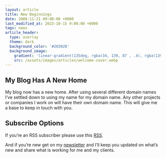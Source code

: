```yaml
---
layout: article
title: New Beginnings
date: 2008-11-21 09:00:00 +0000
last_modified_at: 2023-10-15 9:00:00 +0000
tags: news
article_header:
  type: overlay
  theme: dark
  background_color: '#203028'
  background_image:
    gradient: 'linear-gradient(135deg, rgba(34, 139, 87 , .4), rgba(139, 34, 139, .4))'
    src: /assets/images/articles/welcome-cover.webp
---
```

## My Blog Has A New Home

My blog now has a new home.<!--more--> After using several different domain names I’ve settled down to using my name for my domain name. Any other projects or companies I work on will have their own domain name. This will give me a base to keep in touch with you.

## Subscribe Options
If you’re an RSS subscriber please use this [RSS](https://christophersherrod.com/feed.xml).

And if you’re new get on my [newsletter](https://christophersherrod.com/newsletter/) and I’ll keep you updated on what’s new and share what is working for me and my clients.